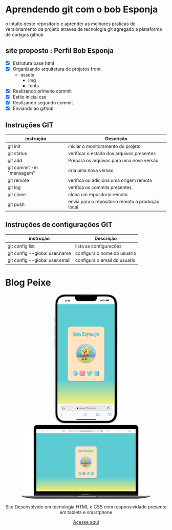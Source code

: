 # Aprendendo git com o bob Esponja

o intuito deste repositorio e aprender as melhores praticas de versionamento de projeto atraves de tecnologia git agregado a plataforma de codigos github

## site proposto : Perfil Bob Esponja

- [x] Estrutura base html
- [x] Organizando arquitetura de projetos front
    - assets
        - img
         - fonts
- [x] Realizando primeito commit
- [x] Estilo inicial css
- [x] Realizando segundo commit
- [x] Enviando ao github

## Instruções GIT

| instrução | Descrição |
|-|-|
|git init | iniciar o monitoramento do projeto |
|git status | verificar o estado dos arquivos presentes|
|git add | Prepara os arquivos para uma nova versão|
|git commit -m "mensagem" | cria uma nova versao|
|git remote |verifica ou adiciona uma origem remota|
|git log | verifica os commits presentes|
|git clone | clona um repositorio remoto|
|git push | envia para o repositorio remoto a produção local|

## Instruções de configurações GIT

| instrução | Descrição |
|-|-|
|git config list | lista as configurações |
|git config --global user.name | configura o nome do usuario|
|git config --global user.email | configura o email do usuario|

# Blog Peixe

<div align=center>
    <img src="./assets/img/iPhone-14-Plus-guime777.github.io.png" width=200>
    <img src="./assets/img/Macbook-Air-guime777.github.io.png" width=400>
    
<div>

Site Desenvolvido em tecnologia HTML e CSS com responsividade presente em tablets e smartphone

[Acesse aqui](https://guime777.github.io/aulagit/)